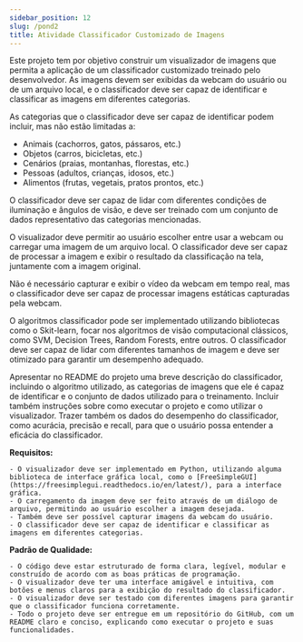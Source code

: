 ```yaml
---
sidebar_position: 12
slug: /pond2
title: Atividade Classificador Customizado de Imagens
---
```


Este projeto tem por objetivo construir um visualizador de imagens que permita a aplicação de um classificador customizado treinado pelo desenvolvedor. As imagens devem ser exibidas da webcam do usuário ou de um arquivo local, e o classificador deve ser capaz de identificar e classificar as imagens em diferentes categorias.

As categorias que o classificador deve ser capaz de identificar podem incluir, mas não estão limitadas a:
- Animais (cachorros, gatos, pássaros, etc.)
- Objetos (carros, bicicletas, etc.)
- Cenários (praias, montanhas, florestas, etc.)
- Pessoas (adultos, crianças, idosos, etc.)
- Alimentos (frutas, vegetais, pratos prontos, etc.)

O classificador deve ser capaz de lidar com diferentes condições de iluminação e ângulos de visão, e deve ser treinado com um conjunto de dados representativo das categorias mencionadas.

O visualizador deve permitir ao usuário escolher entre usar a webcam ou carregar uma imagem de um arquivo local. O classificador deve ser capaz de processar a imagem e exibir o resultado da classificação na tela, juntamente com a imagem original.

Não é necessário capturar e exibir o vídeo da webcam em tempo real, mas o classificador deve ser capaz de processar imagens estáticas capturadas pela webcam.

O algoritmos classificador pode ser implementado utilizando bibliotecas como o Skit-learn, focar nos algoritmos de visão computacional clássicos, como SVM, Decision Trees, Random Forests, entre outros. O classificador deve ser capaz de lidar com diferentes tamanhos de imagem e deve ser otimizado para garantir um desempenho adequado.

Apresentar no README do projeto uma breve descrição do classificador, incluindo o algoritmo utilizado, as categorias de imagens que ele é capaz de identificar e o conjunto de dados utilizado para o treinamento. Incluir também instruções sobre como executar o projeto e como utilizar o visualizador. Trazer também os dados do desempenho do classificador, como acurácia, precisão e recall, para que o usuário possa entender a eficácia do classificador.

**Requisitos:**

    - O visualizador deve ser implementado em Python, utilizando alguma biblioteca de interface gráfica local, como o [FreeSimpleGUI](https://freesimplegui.readthedocs.io/en/latest/), para a interface gráfica.
    - O carregamento da imagem deve ser feito através de um diálogo de arquivo, permitindo ao usuário escolher a imagem desejada.
    - Também deve ser possível capturar imagens da webcam do usuário.
    - O classificador deve ser capaz de identificar e classificar as imagens em diferentes categorias.

**Padrão de Qualidade:**

    - O código deve estar estruturado de forma clara, legível, modular e construído de acordo com as boas práticas de programação.
    - O visualizador deve ter uma interface amigável e intuitiva, com botões e menus claros para a exibição do resultado do classificador.
    - O visualizador deve ser testado com diferentes imagens para garantir que o classificador funciona corretamente.
    - Todo o projeto deve ser entregue em um repositório do GitHub, com um README claro e conciso, explicando como executar o projeto e suas funcionalidades.
